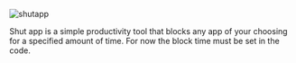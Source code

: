 ![shutapp](https://github.com/Haj02/ShutApp/assets/89282320/9c0e1777-d87e-4c38-aea7-bb00803d1838)

Shut app is a simple productivity tool that blocks any app of your choosing for a specified amount of time.
For now the block time must be set in the code.
